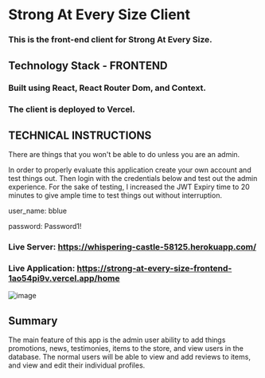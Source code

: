 # Strong At Every Size Client

### This is the front-end client for Strong At Every Size.

## Technology Stack - FRONTEND 
### Built using React, React Router Dom, and Context.

### The client is deployed to Vercel.

## TECHNICAL INSTRUCTIONS 
There are things that you won't be able to do unless you are an admin.

In order to properly evaluate this application create your own account and test things out. Then login with the credentials below and test out the admin experience. For the sake of testing, I increased the JWT Expiry time to 20 minutes to give ample time to test things out without interruption.

user_name: bblue

password: Password1!

### Live Server: https://whispering-castle-58125.herokuapp.com/
### Live Application: https://strong-at-every-size-frontend-1ao54pi9v.vercel.app/home

![image](https://user-images.githubusercontent.com/55715053/100108382-b71b5480-2e38-11eb-8399-ce31521cf1a5.png)

## Summary 
The main feature of this app is the admin user ability to add things promotions, news, testimonies, items to the store, and view users in the database. The normal users will be able to view and add reviews to items, and view and edit their individual profiles. 




